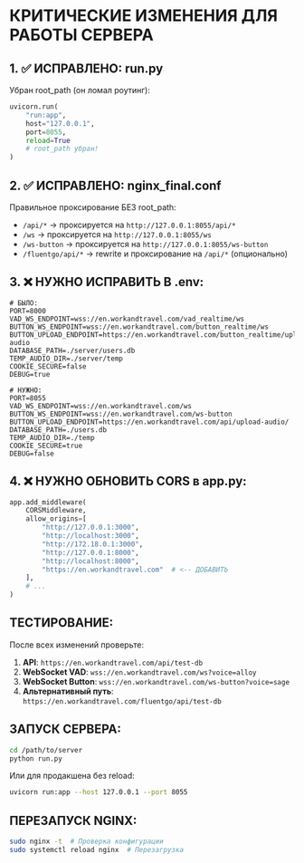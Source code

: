 # КРИТИЧЕСКИЕ ИЗМЕНЕНИЯ ДЛЯ РАБОТЫ СЕРВЕРА

## 1. ✅ ИСПРАВЛЕНО: run.py
Убран root_path (он ломал роутинг):
```python
uvicorn.run(
    "run:app",
    host="127.0.0.1",
    port=8055,
    reload=True
    # root_path убран!
)
```

## 2. ✅ ИСПРАВЛЕНО: nginx_final.conf
Правильное проксирование БЕЗ root_path:
- `/api/*` → проксируется на `http://127.0.0.1:8055/api/*`
- `/ws` → проксируется на `http://127.0.0.1:8055/ws`
- `/ws-button` → проксируется на `http://127.0.0.1:8055/ws-button`
- `/fluentgo/api/*` → rewrite и проксирование на `/api/*` (опционально)

## 3. ❌ НУЖНО ИСПРАВИТЬ В .env:

```env
# БЫЛО:
PORT=8000
VAD_WS_ENDPOINT=wss://en.workandtravel.com/vad_realtime/ws
BUTTON_WS_ENDPOINT=wss://en.workandtravel.com/button_realtime/ws
BUTTON_UPLOAD_ENDPOINT=https://en.workandtravel.com/button_realtime/upload-audio
DATABASE_PATH=./server/users.db
TEMP_AUDIO_DIR=./server/temp
COOKIE_SECURE=false
DEBUG=true

# НУЖНО:
PORT=8055
VAD_WS_ENDPOINT=wss://en.workandtravel.com/ws
BUTTON_WS_ENDPOINT=wss://en.workandtravel.com/ws-button
BUTTON_UPLOAD_ENDPOINT=https://en.workandtravel.com/api/upload-audio/
DATABASE_PATH=./users.db
TEMP_AUDIO_DIR=./temp
COOKIE_SECURE=true
DEBUG=false
```

## 4. ❌ НУЖНО ОБНОВИТЬ CORS в app.py:

```python
app.add_middleware(
    CORSMiddleware,
    allow_origins=[
        "http://127.0.0.1:3000", 
        "http://localhost:3000", 
        "http://172.18.0.1:3000",
        "http://127.0.0.1:8000",
        "http://localhost:8000",
        "https://en.workandtravel.com"  # <-- ДОБАВИТЬ
    ],
    # ...
)
```

## ТЕСТИРОВАНИЕ:

После всех изменений проверьте:

1. **API**: `https://en.workandtravel.com/api/test-db`
2. **WebSocket VAD**: `wss://en.workandtravel.com/ws?voice=alloy`
3. **WebSocket Button**: `wss://en.workandtravel.com/ws-button?voice=sage`
4. **Альтернативный путь**: `https://en.workandtravel.com/fluentgo/api/test-db`

## ЗАПУСК СЕРВЕРА:

```bash
cd /path/to/server
python run.py
```

Или для продакшена без reload:
```bash
uvicorn run:app --host 127.0.0.1 --port 8055
```

## ПЕРЕЗАПУСК NGINX:

```bash
sudo nginx -t  # Проверка конфигурации
sudo systemctl reload nginx  # Перезагрузка
```
